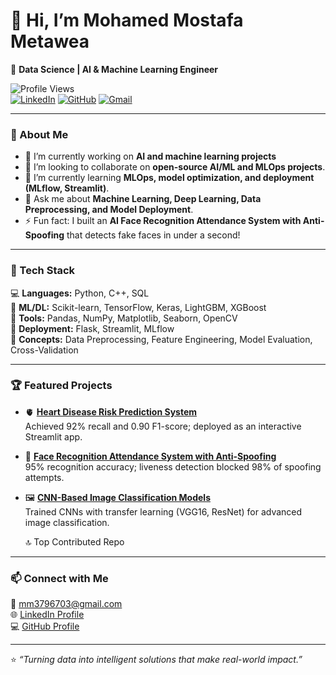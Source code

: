 # 👋 Hi, I’m Mohamed Mostafa Metawea  
🎯 **Data Science | AI & Machine Learning Engineer**

![Profile Views](https://komarev.com/ghpvc/?username=MOHAMEDMETAWEA&color=brightgreen)  
[![LinkedIn](https://img.shields.io/badge/LinkedIn-blue?logo=linkedin&logoColor=white)](https://www.linkedin.com/in/mohamed-mostafa-metawea)
[![GitHub](https://img.shields.io/badge/GitHub-000?logo=github&logoColor=white)](https://github.com/MOHAMEDMETAWEA)
[![Gmail](https://img.shields.io/badge/Gmail-D14836?logo=gmail&logoColor=white)](mailto:mm3796703@gmail.com)

---

### 🚀 About Me
- 🔭 I’m currently working on **AI and machine learning projects**
- 👯 I’m looking to collaborate on **open-source AI/ML and MLOps projects**.  
- 🌱 I’m currently learning **MLOps, model optimization, and deployment (MLflow, Streamlit)**.  
- 💬 Ask me about **Machine Learning, Deep Learning, Data Preprocessing, and Model Deployment**.  
- ⚡ Fun fact: I built an **AI Face Recognition Attendance System with Anti-Spoofing** that detects fake faces in under a second!

---

### 🧠 Tech Stack
💻 **Languages:** Python, C++, SQL  
🧩 **ML/DL:** Scikit-learn, TensorFlow, Keras, LightGBM, XGBoost  
🧰 **Tools:** Pandas, NumPy, Matplotlib, Seaborn, OpenCV  
🚀 **Deployment:** Flask, Streamlit, MLflow  
🧮 **Concepts:** Data Preprocessing, Feature Engineering, Model Evaluation, Cross-Validation  

---

### 🏆 Featured Projects
- 🫀 **[Heart Disease Risk Prediction System](https://github.com/MOHAMEDMETAWEA/Depi_Graduation_project)**  
  Achieved 92% recall and 0.90 F1-score; deployed as an interactive Streamlit app.  

- 🧠 **[Face Recognition Attendance System with Anti-Spoofing](https://github.com/MOHAMEDMETAWEA/Graduation-Project)**  
  95% recognition accuracy; liveness detection blocked 98% of spoofing attempts.  

- 🖼️ **[CNN-Based Image Classification Models](https://github.com/MOHAMEDMETAWEA/CNN-projects)**  
  Trained CNNs with transfer learning (VGG16, ResNet) for advanced image classification.

  🔝 Top Contributed Repo




---

### 📫 Connect with Me
📧 [mm3796703@gmail.com](mailto:mm3796703@gmail.com)  
🌐 [LinkedIn Profile](https://www.linkedin.com/in/mohamed-mostafa-metawea)  
💻 [GitHub Profile](https://github.com/MOHAMEDMETAWEA)

---

⭐️ _“Turning data into intelligent solutions that make real-world impact.”_
